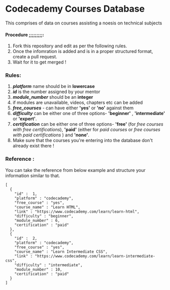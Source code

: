 # Codecademy Courses Database
This comprises of data on courses assisting a noesis on technical subjects

#### Procedure ;;;;;;;;;:
1. Fork this repository and edit as per the following rules.
2. Once the infomration is added and is in a proper structured format, create a pull request.
3. Wait for it to get merged !

### Rules:
1. ***platform*** name should be in **lowercase**
2. ***id*** is the number assigned by your mentor
3. ***module_number*** should be an **integer**
4. if modules are unavailable, videos, chapters etc can be added
5. ***free_courses*** - can have either **'yes'** or **'no'** against them
6. ***difficulty*** can be either one of three options- **'beginner'** , **'intermediate'** or **'expert'**.
7. ***certification*** can be either one of three options- **'free'** (for *free courses with free certifications*), **'paid'** (either for *paid courses* or *free courses with paid certifications* ) and **'none'**.
8. Make sure that the courses you're entering into the database don't already exist there !

### Reference :
You can take the reference from below example and structure your information similar to that.

   
  ```
  [
    {
      "id" :  1,
      "platform" : "codecademy",
      "free_course" : "yes",
      "course_name" : "Learn HTML",
      "link" : "https://www.codecademy.com/learn/learn-html",
      "difficulty" : "beginner",
      "module_number" : 6,
      "certification" : "paid"
    },
    {
      "id" :  2,
      "platform" : "codecademy",
      "free_course" : "yes",
      "course_name" : "Learn Intermediate CSS",
      "link" : "https://www.codecademy.com/learn/learn-intermediate-css",
      "difficulty" : "intermediate",
      "module_number" : 10,
      "certification" : "paid"
    }
  ]
